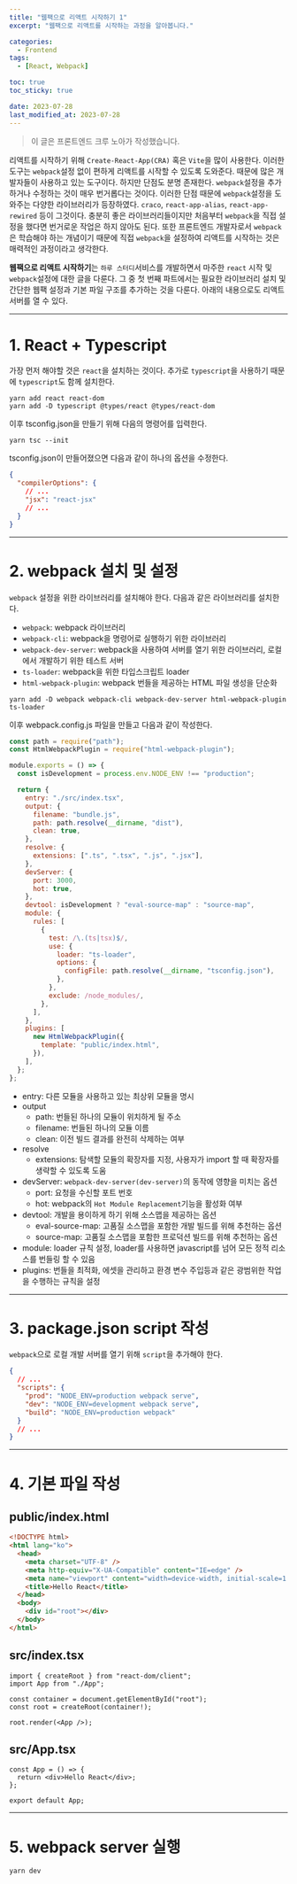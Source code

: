 ```yaml
---
title: "웹팩으로 리액트 시작하기 1"
excerpt: "웹팩으로 리액트를 시작하는 과정을 알아봅니다."

categories:
  - Frontend
tags:
  - [React, Webpack]

toc: true
toc_sticky: true

date: 2023-07-28
last_modified_at: 2023-07-28
---
```


> 이 글은 프론트엔드 크루 노아가 작성했습니다.

리액트를 시작하기 위해 `Create-React-App(CRA)` 혹은 `Vite`을 많이 사용한다. 이러한 도구는 `webpack`설정 없이 편하게 리액트를 시작할 수 있도록 도와준다. 때문에 많은 개발자들이 사용하고 있는 도구이다. 하지만 단점도 분명 존재한다. `webpack`설정을 추가하거나 수정하는 것이 매우 번거롭다는 것이다. 이러한 단점 때문에 `webpack`설정을 도와주는 다양한 라이브러리가 등장하였다. `craco`, `react-app-alias`, `react-app-rewired` 등이 그것이다. 충분히 좋은 라이브러리들이지만 처음부터 `webpack`을 직접 설정을 했다면 번거로운 작업은 하지 않아도 된다. 또한 프론트엔드 개발자로서 `webpack`은 학습해야 하는 개념이기 때문에 직접 `webpack`을 설정하여 리액트를 시작하는 것은 매력적인 과정이라고 생각한다.

**웹팩으로 리액트 시작하기**는 `하루 스터디`서비스를 개발하면서 마주한 `react` 시작 및 `webpack`설정에 대한 글을 다룬다. 그 중 첫 번째 파트에서는 필요한 라이브러리 설치 및 간단한 웹팩 설정과 기본 파일 구조를 추가하는 것을 다룬다. 아래의 내용으로도 리액트 서버를 열 수 있다.

---

# 1. React + Typescript

가장 먼저 해야할 것은 `react`을 설치하는 것이다. 추가로 `typescript`을 사용하기 때문에 `typescript`도 함께 설치한다.

```shell
yarn add react react-dom
yarn add -D typescript @types/react @types/react-dom
```

이후 tsconfig.json을 만들기 위해 다음의 명령어를 입력한다.

```shell
yarn tsc --init
```

tsconfig.json이 만들어졌으면 다음과 같이 하나의 옵션을 수정한다.

```json
{
  "compilerOptions": {
    // ...
    "jsx": "react-jsx"
    // ...
  }
}
```

---

# 2. webpack 설치 및 설정

`webpack` 설정을 위한 라이브러리를 설치해야 한다. 다음과 같은 라이브러리를 설치한다.

- `webpack`: webpack 라이브러리
- `webpack-cli`: webpack을 명령어로 실행하기 위한 라이브러리
- `webpack-dev-server`: webpack을 사용하여 서버를 열기 위한 라이브러리, 로컬에서 개발하기 위한 테스트 서버
- `ts-loader`: webpack을 위한 타입스크립트 loader
- `html-webpack-plugin`: webpack 번들을 제공하는 HTML 파일 생성을 단순화

```shell
yarn add -D webpack webpack-cli webpack-dev-server html-webpack-plugin ts-loader
```

이후 webpack.config.js 파일을 만들고 다음과 같이 작성한다.

```javascript
const path = require("path");
const HtmlWebpackPlugin = require("html-webpack-plugin");

module.exports = () => {
  const isDevelopment = process.env.NODE_ENV !== "production";

  return {
    entry: "./src/index.tsx",
    output: {
      filename: "bundle.js",
      path: path.resolve(__dirname, "dist"),
      clean: true,
    },
    resolve: {
      extensions: [".ts", ".tsx", ".js", ".jsx"],
    },
    devServer: {
      port: 3000,
      hot: true,
    },
    devtool: isDevelopment ? "eval-source-map" : "source-map",
    module: {
      rules: [
        {
          test: /\.(ts|tsx)$/,
          use: {
            loader: "ts-loader",
            options: {
              configFile: path.resolve(__dirname, "tsconfig.json"),
            },
          },
          exclude: /node_modules/,
        },
      ],
    },
    plugins: [
      new HtmlWebpackPlugin({
        template: "public/index.html",
      }),
    ],
  };
};
```

- entry: 다른 모듈을 사용하고 있는 최상위 모듈을 명시
- output
  - path: 번들된 하나의 모듈이 위치하게 될 주소
  - filename: 번들된 하나의 모듈 이름
  - clean: 이전 빌드 결과를 완전히 삭제하는 여부
- resolve
  - extensions: 탐색할 모듈의 확장자를 지정, 사용자가 import 할 때 확장자를 생략할 수 있도록 도움
- devServer: `webpack-dev-server(dev-server)`의 동작에 영향을 미치는 옵션
  - port: 요청을 수신할 포트 번호
  - hot: webpack의 `Hot Module Replacement`기능을 활성화 여부
- devtool: 개발을 용이하게 하기 위해 소스맵을 제공하는 옵션
  - eval-source-map: 고품질 소스맵을 포함한 개발 빌드를 위해 추천하는 옵션
  - source-map: 고품질 소스맵을 포함한 프로덕션 빌드를 위해 추천하는 옵션
- module: loader 규칙 설정, loader를 사용하면 javascript를 넘어 모든 정적 리소스를 번들링 할 수 있음
- plugins: 번들을 최적화, 에셋을 관리하고 환경 변수 주입등과 같은 광범위한 작업을 수행하는 규칙을 설정

---

# 3. package.json script 작성

`webpack`으로 로컬 개발 서버를 열기 위해 `script`을 추가해야 한다.

```json
{
  // ...
  "scripts": {
    "prod": "NODE_ENV=production webpack serve",
    "dev": "NODE_ENV=development webpack serve",
    "build": "NODE_ENV=production webpack"
  }
  // ...
}
```

---

# 4. 기본 파일 작성

## public/index.html

```html
<!DOCTYPE html>
<html lang="ko">
  <head>
    <meta charset="UTF-8" />
    <meta http-equiv="X-UA-Compatible" content="IE=edge" />
    <meta name="viewport" content="width=device-width, initial-scale=1.0" />
    <title>Hello React</title>
  </head>
  <body>
    <div id="root"></div>
  </body>
</html>
```

## src/index.tsx

```tsx
import { createRoot } from "react-dom/client";
import App from "./App";

const container = document.getElementById("root");
const root = createRoot(container!);

root.render(<App />);
```

## src/App.tsx

```tsx
const App = () => {
  return <div>Hello React</div>;
};

export default App;
```

---

# 5. webpack server 실행

```shell
yarn dev
```
